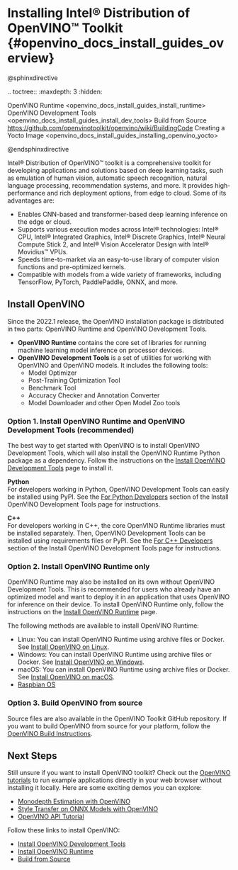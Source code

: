 # Installing Intel® Distribution of OpenVINO™ Toolkit {#openvino_docs_install_guides_overview}

@sphinxdirective

.. toctree::
   :maxdepth: 3
   :hidden:
   
   OpenVINO Runtime <openvino_docs_install_guides_install_runtime>
   OpenVINO Development Tools <openvino_docs_install_guides_install_dev_tools>
   Build from Source <https://github.com/openvinotoolkit/openvino/wiki/BuildingCode>
   Creating a Yocto Image <openvino_docs_install_guides_installing_openvino_yocto>

@endsphinxdirective

Intel® Distribution of OpenVINO™ toolkit is a comprehensive toolkit for developing applications and solutions based on deep learning tasks, such as emulation of human vision, automatic speech recognition, natural language processing, recommendation systems, and more. It provides high-performance and rich deployment options, from edge to cloud. Some of its advantages are:

* Enables CNN-based and transformer-based deep learning inference on the edge or cloud.
* Supports various execution modes across Intel® technologies: Intel® CPU, Intel® Integrated Graphics, Intel® Discrete Graphics, Intel® Neural Compute Stick 2, and Intel® Vision Accelerator Design with Intel® Movidius™ VPUs.
* Speeds time-to-market via an easy-to-use library of computer vision functions and pre-optimized kernels.
* Compatible with models from a wide variety of frameworks, including TensorFlow, PyTorch, PaddlePaddle, ONNX, and more.

## Install OpenVINO

Since the 2022.1 release, the OpenVINO installation package is distributed in two parts: OpenVINO Runtime and OpenVINO Development Tools.

* **OpenVINO Runtime** contains the core set of libraries for running machine learning model inference on processor devices.
* **OpenVINO Development Tools** is a set of utilities for working with OpenVINO and OpenVINO models. It includes the following tools:
  - Model Optimizer
  - Post-Training Optimization Tool
  - Benchmark Tool
  - Accuracy Checker and Annotation Converter
  - Model Downloader and other Open Model Zoo tools

### Option 1. Install OpenVINO Runtime and OpenVINO Development Tools (recommended)

The best way to get started with OpenVINO is to install OpenVINO Development Tools, which will also install the OpenVINO Runtime Python package as a dependency. Follow the instructions on the [Install OpenVINO Development Tools](installing-model-dev-tools.md) page to install it.

**Python** <br>
For developers working in Python, OpenVINO Development Tools can easily be installed using PyPI. See the <a href="openvino_docs_install_guides_install_dev_tools.html#python-developers">For Python Developers</a> section of the Install OpenVINO Development Tools page for instructions.

**C++** <br>
For developers working in C++, the core OpenVINO Runtime libraries must be installed separately. Then, OpenVINO Development Tools can be installed using requirements files or PyPI. See the <a href="openvino_docs_install_guides_install_dev_tools.html#cpp-developers">For C++ Developers</a> section of the Install OpenVINO Development Tools page for instructions.

### Option 2. Install OpenVINO Runtime only

OpenVINO Runtime may also be installed on its own without OpenVINO Development Tools. This is recommended for users who already have an optimized model and want to deploy it in an application that uses OpenVINO for inference on their device. To install OpenVINO Runtime only, follow the instructions on the [Install OpenVINO Runtime](installing-openvino-runtime.md) page.

The following methods are available to install OpenVINO Runtime:

* Linux: You can install OpenVINO Runtime using archive files or Docker. See [Install OpenVINO on Linux](installing-openvino-linux-header.md).
* Windows: You can install OpenVINO Runtime using archive files or Docker. See [Install OpenVINO on Windows](installing-openvino-windows-header.md).
* macOS: You can install OpenVINO Runtime using archive files or Docker. See [Install OpenVINO on macOS](installing-openvino-macos-header.md).
* [Raspbian OS](installing-openvino-raspbian.md)

### Option 3. Build OpenVINO from source

Source files are also available in the OpenVINO Toolkit GitHub repository. If you want to build OpenVINO from source for your platform, follow the [OpenVINO Build Instructions](https://github.com/openvinotoolkit/openvino/wiki/BuildingCode).

## Next Steps
Still unsure if you want to install OpenVINO toolkit? Check out the [OpenVINO tutorials](../tutorials.md) to run example applications directly in your web browser without installing it locally. Here are some exciting demos you can explore:
- [Monodepth Estimation with OpenVINO](https://docs.openvino.ai/latest/notebooks/201-vision-monodepth-with-output.html)
- [Style Transfer on ONNX Models with OpenVINO](https://docs.openvino.ai/latest/notebooks/212-onnx-style-transfer-with-output.html)
- [OpenVINO API Tutorial](https://docs.openvino.ai/latest/notebooks/002-openvino-api-with-output.html)

Follow these links to install OpenVINO:
- [Install OpenVINO Development Tools](installing-model-dev-tools.md)
- [Install OpenVINO Runtime](installing-openvino-runtime.md)
- [Build from Source](https://github.com/openvinotoolkit/openvino/wiki/BuildingCode)
